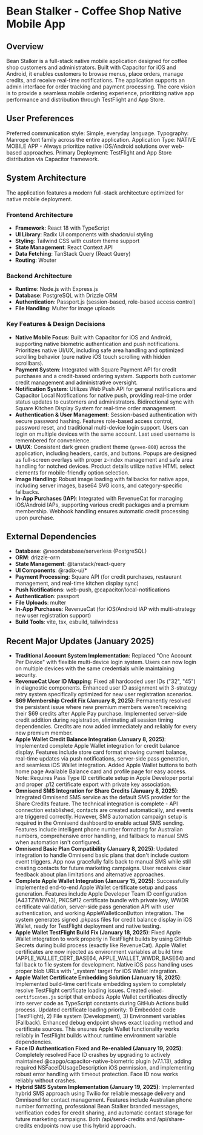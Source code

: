 # Bean Stalker - Coffee Shop Native Mobile App

## Overview
Bean Stalker is a full-stack native mobile application designed for coffee shop customers and administrators. Built with Capacitor for iOS and Android, it enables customers to browse menus, place orders, manage credits, and receive real-time notifications. The application supports an admin interface for order tracking and payment processing. The core vision is to provide a seamless mobile ordering experience, prioritizing native app performance and distribution through TestFlight and App Store.

## User Preferences
Preferred communication style: Simple, everyday language.
Typography: Manrope font family across the entire application.
Application Type: NATIVE MOBILE APP - Always prioritize native iOS/Android solutions over web-based approaches.
Primary Deployment: TestFlight and App Store distribution via Capacitor framework.

## System Architecture
The application features a modern full-stack architecture optimized for native mobile deployment.

### Frontend Architecture
- **Framework**: React 18 with TypeScript
- **UI Library**: Radix UI components with shadcn/ui styling
- **Styling**: Tailwind CSS with custom theme support
- **State Management**: React Context API
- **Data Fetching**: TanStack Query (React Query)
- **Routing**: Wouter

### Backend Architecture
- **Runtime**: Node.js with Express.js
- **Database**: PostgreSQL with Drizzle ORM
- **Authentication**: Passport.js (session-based, role-based access control)
- **File Handling**: Multer for image uploads

### Key Features & Design Decisions
- **Native Mobile Focus**: Built with Capacitor for iOS and Android, supporting native biometric authentication and push notifications. Prioritizes native UI/UX, including safe area handling and optimized scrolling behavior (pure native iOS touch scrolling with hidden scrollbars).
- **Payment System**: Integrated with Square Payment API for credit purchases and a credit-based ordering system. Supports both customer credit management and administrative oversight.
- **Notification System**: Utilizes Web Push API for general notifications and Capacitor Local Notifications for native push, providing real-time order status updates to customers and administrators. Bidirectional sync with Square Kitchen Display System for real-time order management.
- **Authentication & User Management**: Session-based authentication with secure password hashing. Features role-based access control, password reset, and traditional multi-device login support. Users can login on multiple devices with the same account. Last used username is remembered for convenience.
- **UI/UX**: Consistent dark green gradient theme (`green-800`) across the application, including headers, cards, and buttons. Popups are designed as full-screen overlays with proper z-index management and safe area handling for notched devices. Product details utilize native HTML select elements for mobile-friendly option selection.
- **Image Handling**: Robust image loading with fallbacks for native apps, including server images, base64 SVG icons, and category-specific fallbacks.
- **In-App Purchases (IAP)**: Integrated with RevenueCat for managing iOS/Android IAPs, supporting various credit packages and a premium membership. Webhook handling ensures automatic credit processing upon purchase.

## External Dependencies
- **Database**: @neondatabase/serverless (PostgreSQL)
- **ORM**: drizzle-orm
- **State Management**: @tanstack/react-query
- **UI Components**: @radix-ui/*
- **Payment Processing**: Square API (for credit purchases, restaurant management, and real-time kitchen display sync)
- **Push Notifications**: web-push, @capacitor/local-notifications
- **Authentication**: passport
- **File Uploads**: multer
- **In-App Purchases**: RevenueCat (for iOS/Android IAP with multi-strategy new user registration support)
- **Build Tools**: vite, tsx, esbuild, tailwindcss

## Recent Major Updates (January 2025)
- **Traditional Account System Implementation**: Replaced "One Account Per Device" with flexible multi-device login system. Users can now login on multiple devices with the same credentials while maintaining security.
- **RevenueCat User ID Mapping**: Fixed all hardcoded user IDs ("32", "45") in diagnostic components. Enhanced user ID assignment with 3-strategy retry system specifically optimized for new user registration scenarios.
- **$69 Membership Credit Fix (January 8, 2025)**: Permanently resolved the persistent issue where new premium members weren't receiving their $69 credits after Apple Pay purchase. Implemented server-side credit addition during registration, eliminating all session timing dependencies. Credits are now added immediately and reliably for every new premium member.
- **Apple Wallet Credit Balance Integration (January 8, 2025)**: Implemented complete Apple Wallet integration for credit balance display. Features include store card format showing current balance, real-time updates via push notifications, server-side pass generation, and seamless iOS Wallet integration. Added Apple Wallet buttons to both home page Available Balance card and profile page for easy access. Note: Requires Pass Type ID certificate setup in Apple Developer portal and proper .p12 certificate export with private key association.
- **Omnisend SMS Integration for Share Credits (January 8, 2025)**: Integrated Omnisend SMS service as the default SMS provider for the Share Credits feature. The technical integration is complete - API connection established, contacts are created automatically, and events are triggered correctly. However, SMS automation campaign setup is required in the Omnisend dashboard to enable actual SMS sending. Features include intelligent phone number formatting for Australian numbers, comprehensive error handling, and fallback to manual SMS when automation isn't configured.
- **Omnisend Basic Plan Compatibility (January 8, 2025)**: Updated integration to handle Omnisend basic plans that don't include custom event triggers. App now gracefully falls back to manual SMS while still creating contacts for future marketing campaigns. User receives clear feedback about plan limitations and alternative approaches.
- **Complete Apple Wallet Integration (January 15, 2025)**: Successfully implemented end-to-end Apple Wallet certificate setup and pass generation. Features include Apple Developer Team ID configuration (A43TZWNYA3), PKCS#12 certificate bundle with private key, WWDR certificate validation, server-side pass generation API with user authentication, and working AppleWalletIconButton integration. The system generates signed .pkpass files for credit balance display in iOS Wallet, ready for TestFlight deployment and native testing.
- **Apple Wallet TestFlight Build Fix (January 18, 2025)**: Fixed Apple Wallet integration to work properly in TestFlight builds by using GitHub Secrets during build process (exactly like RevenueCat). Apple Wallet certificates are now injected as environment variables at build time (APPLE_WALLET_CERT_BASE64, APPLE_WALLET_WWDR_BASE64) and fall back to file system for development. Native iOS pass handling uses proper blob URLs with '_system' target for iOS Wallet integration.
- **Apple Wallet Certificate Embedding Solution (January 18, 2025)**: Implemented build-time certificate embedding system to completely resolve TestFlight certificate loading issues. Created `embed-certificates.js` script that embeds Apple Wallet certificates directly into server code as TypeScript constants during GitHub Actions build process. Updated certificate loading priority: 1) Embedded code (TestFlight), 2) File system (Development), 3) Environment variables (Fallback). Enhanced debug endpoint shows exact loading method and certificate sources. This ensures Apple Wallet functionality works reliably in TestFlight builds without runtime environment variable dependencies.
- **Face ID Authentication Fixed and Re-enabled (January 19, 2025)**: Completely resolved Face ID crashes by upgrading to actively maintained @capgo/capacitor-native-biometric plugin (v7.1.13), adding required NSFaceIDUsageDescription iOS permission, and implementing robust error handling with timeout protection. Face ID now works reliably without crashes.
- **Hybrid SMS System Implementation (January 19, 2025)**: Implemented hybrid SMS approach using Twilio for reliable message delivery and Omnisend for contact management. Features include Australian phone number formatting, professional Bean Stalker branded messages, verification codes for credit sharing, and automatic contact storage for future marketing campaigns. Both /api/send-credits and /api/share-credits endpoints now use this hybrid approach.